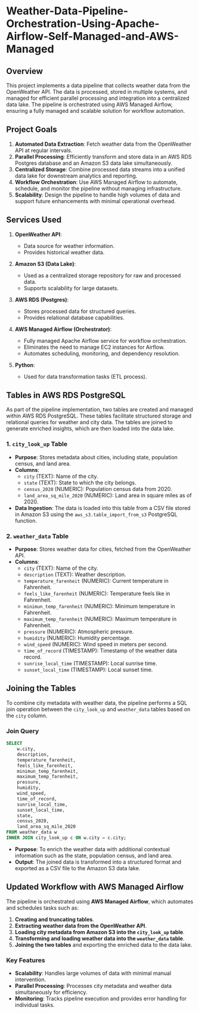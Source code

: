 # Weather-Data-Pipeline-Orchestration-Using-Apache-Airflow-Self-Managed-and-AWS-Managed

## Overview

This project implements a data pipeline that collects weather data from the OpenWeather API. The data is processed, stored in multiple systems, and managed for efficient parallel processing and integration into a centralized data lake. The pipeline is orchestrated using AWS Managed Airflow, ensuring a fully managed and scalable solution for workflow automation.

## Project Goals
1. **Automated Data Extraction**: Fetch weather data from the OpenWeather API at regular intervals.
2. **Parallel Processing**: Efficiently transform and store data in an AWS RDS Postgres database and an Amazon S3 data lake simultaneously.
3. **Centralized Storage**: Combine processed data streams into a unified data lake for downstream analytics and reporting.
4. **Workflow Orchestration**: Use AWS Managed Airflow to automate, schedule, and monitor the pipeline without managing infrastructure.
5. **Scalability**: Design the pipeline to handle high volumes of data and support future enhancements with minimal operational overhead.

## Services Used

1. **OpenWeather API**:
   - Data source for weather information.
   - Provides historical weather data.

2. **Amazon S3 (Data Lake)**:
   - Used as a centralized storage repository for raw and processed data.
   - Supports scalability for large datasets.

3. **AWS RDS (Postgres)**:
   - Stores processed data for structured queries.
   - Provides relational database capabilities.

4. **AWS Managed Airflow (Orchestrator)**:
   - Fully managed Apache Airflow service for workflow orchestration.
   - Eliminates the need to manage EC2 instances for Airflow.
   - Automates scheduling, monitoring, and dependency resolution.

5. **Python**:
   - Used for data transformation tasks (ETL process).

## Tables in AWS RDS PostgreSQL

As part of the pipeline implementation, two tables are created and managed within AWS RDS PostgreSQL. These tables facilitate structured storage and relational queries for weather and city data. The tables are joined to generate enriched insights, which are then loaded into the data lake.

### 1. `city_look_up` Table
   - **Purpose**: Stores metadata about cities, including state, population census, and land area.
   - **Columns**:
     - `city` (TEXT): Name of the city.
     - `state` (TEXT): State to which the city belongs.
     - `census_2020` (NUMERIC): Population census data from 2020.
     - `land_area_sq_mile_2020` (NUMERIC): Land area in square miles as of 2020.
   - **Data Ingestion**: The data is loaded into this table from a CSV file stored in Amazon S3 using the `aws_s3.table_import_from_s3` PostgreSQL function.

### 2. `weather_data` Table
   - **Purpose**: Stores weather data for cities, fetched from the OpenWeather API.
   - **Columns**:
     - `city` (TEXT): Name of the city.
     - `description` (TEXT): Weather description.
     - `temperature_farenheit` (NUMERIC): Current temperature in Fahrenheit.
     - `feels_like_farenheit` (NUMERIC): Temperature feels like in Fahrenheit.
     - `minimun_temp_farenheit` (NUMERIC): Minimum temperature in Fahrenheit.
     - `maximum_temp_farenheit` (NUMERIC): Maximum temperature in Fahrenheit.
     - `pressure` (NUMERIC): Atmospheric pressure.
     - `humidity` (NUMERIC): Humidity percentage.
     - `wind_speed` (NUMERIC): Wind speed in meters per second.
     - `time_of_record` (TIMESTAMP): Timestamp of the weather data record.
     - `sunrise_local_time` (TIMESTAMP): Local sunrise time.
     - `sunset_local_time` (TIMESTAMP): Local sunset time.

## Joining the Tables

To combine city metadata with weather data, the pipeline performs a SQL join operation between the `city_look_up` and `weather_data` tables based on the `city` column.

### Join Query
```sql
SELECT 
    w.city,                    
    description,
    temperature_farenheit,
    feels_like_farenheit,
    minimun_temp_farenheit,
    maximum_temp_farenheit,
    pressure,
    humidity,
    wind_speed,
    time_of_record,
    sunrise_local_time,
    sunset_local_time,
    state,
    census_2020,
    land_area_sq_mile_2020                    
FROM weather_data w
INNER JOIN city_look_up c ON w.city = c.city;
```

- **Purpose**: To enrich the weather data with additional contextual information such as the state, population census, and land area.
- **Output**: The joined data is transformed into a structured format and exported as a CSV file to the Amazon S3 data lake.

## Updated Workflow with AWS Managed Airflow

The pipeline is orchestrated using **AWS Managed Airflow**, which automates and schedules tasks such as:
1. **Creating and truncating tables**.
2. **Extracting weather data from the OpenWeather API**.
3. **Loading city metadata from Amazon S3 into the `city_look_up` table**.
4. **Transforming and loading weather data into the `weather_data` table**.
5. **Joining the two tables** and exporting the enriched data to the data lake.

### Key Features
- **Scalability**: Handles large volumes of data with minimal manual intervention.
- **Parallel Processing**: Processes city metadata and weather data simultaneously for efficiency.
- **Monitoring**: Tracks pipeline execution and provides error handling for individual tasks.
